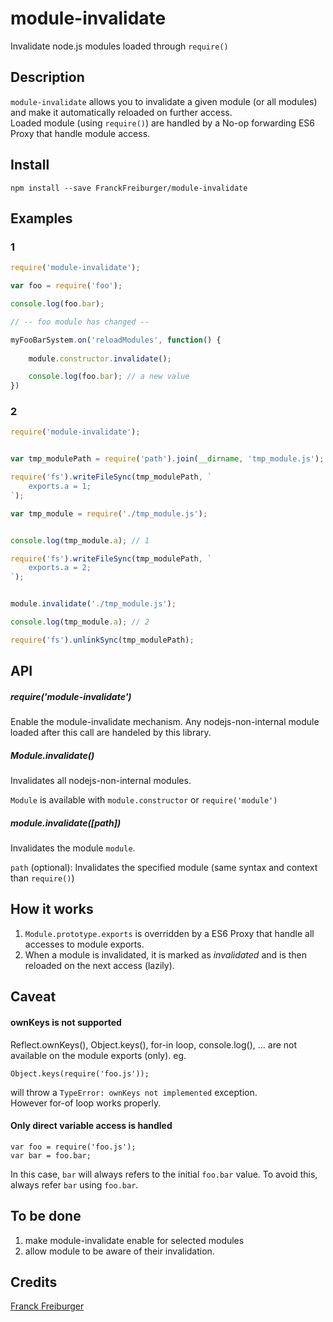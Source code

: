 # module-invalidate
Invalidate node.js modules loaded through `require()`


## Description
`module-invalidate` allows you to invalidate a given module (or all modules) and make it automatically reloaded on further access.  
Loaded module (using `require()`) are handled by a No-op forwarding ES6 Proxy that handle module access.  


## Install

`npm install --save FranckFreiburger/module-invalidate`


## Examples

### 1

```JavaScript
require('module-invalidate');

var foo = require('foo');

console.log(foo.bar);

// -- foo module has changed --

myFooBarSystem.on('reloadModules', function() {
	
	module.constructor.invalidate();

	console.log(foo.bar); // a new value
})
```


### 2

```JavaScript
require('module-invalidate');


var tmp_modulePath = require('path').join(__dirname, 'tmp_module.js');

require('fs').writeFileSync(tmp_modulePath, `
	exports.a = 1;
`);

var tmp_module = require('./tmp_module.js');


console.log(tmp_module.a); // 1

require('fs').writeFileSync(tmp_modulePath, `
	exports.a = 2;
`);


module.invalidate('./tmp_module.js');

console.log(tmp_module.a); // 2

require('fs').unlinkSync(tmp_modulePath);

```


## API


##### require('module-invalidate')

Enable the module-invalidate mechanism.
Any nodejs-non-internal module loaded after this call are handeled by this library.


##### Module.invalidate()

Invalidates all nodejs-non-internal modules.

`Module` is available with `module.constructor` or `require('module')`


##### module.invalidate([path])

Invalidates the module `module`.

`path` (optional): Invalidates the specified module (same syntax and context than `require()`)



## How it works

1. `Module.prototype.exports` is overridden by a ES6 Proxy that handle all accesses to module exports.
1. When a module is invalidated, it is marked as *invalidated* and is then reloaded on the next access (lazily).



## Caveat


#### ownKeys is not supported

Reflect.ownKeys(), Object.keys(), for-in loop, console.log(), ... are not available on the module exports (only).
eg.
```
Object.keys(require('foo.js'));
```
will throw a `TypeError: ownKeys not implemented` exception.  
However for-of loop works properly.


#### Only direct variable access is handled
```  
var foo = require('foo.js');
var bar = foo.bar;
```
In this case, `bar` will always refers to the initial `foo.bar` value. To avoid this, always refer `bar` using `foo.bar`.


## To be done

1. make module-invalidate enable for selected modules
1. allow module to be aware of their invalidation.


## Credits

[Franck Freiburger](https://www.franck-freiburger.com)

